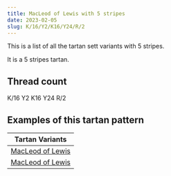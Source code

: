 ```yaml
---
title: MacLeod of Lewis with 5 stripes
date: 2023-02-05
slug: K/16/Y2/K16/Y24/R/2
---
```

This is a list of all the tartan sett variants with 5 stripes.

It is a 5 stripes tartan.


## Thread count
K/16 Y2 K16 Y24 R/2

## Examples of this tartan pattern

| Tartan Variants |
|---------------|
| [MacLeod of Lewis](/variants/k/16/y2/k16/y24/r/2-k000000-rc00000-yf0c000)||
| [MacLeod of Lewis](/variants/k/16/y2/k16/y24/r/2-k000000-rc80000-yc8c800)||
